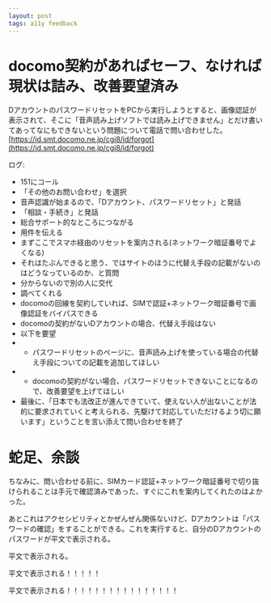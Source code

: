```yaml
---
layout: post
tags: a11y feedback
---
```


# docomo契約があればセーフ、なければ現状は詰み、改善要望済み

DアカウントのパスワードリセットをPCから実行しようとすると、画像認証が表示されて、そこに「音声読み上げソフトでは読み上げできません」とだけ書いてあってなにもできないという問題について電話で問い合わせした。
[https://id.smt.docomo.ne.jp/cgi8/id/forgot](https://id.smt.docomo.ne.jp/cgi8/id/forgot)

ログ:

- 151にコール
- 「その他のお問い合わせ」を選択
- 音声認識が始まるので、「Dアカウント、パスワードリセット」と発話
- 「相談・手続き」と発話
- 総合サポート的なところにつながる
- 用件を伝える
- まずここでスマホ経由のリセットを案内される(ネットワーク暗証番号でよくなる)
- それはたぶんできると思う、ではサイトのほうに代替え手段の記載がないのはどうなっているのか、と質問
- 分からないので別の人に交代
- 調べてくれる
- docomoの回線を契約していれば、SIMで認証+ネットワーク暗証番号で画像認証をバイパスできる
- docomoの契約がないDアカウントの場合、代替え手段はない
- 以下を要望
- - パスワードリセットのページに、音声読み上げを使っている場合の代替え手段についての記載を追加してほしい
- - docomoの契約がない場合、パスワードリセットできないことになるので、改善要望を上げてほしい
- 最後に、「日本でも法改正が進んできていて、使えない人が出ないことが法的に要求されていくと考えられる、先駆けて対応していただけるよう切に願います」ということを言い添えて問い合わせを終了 

# 蛇足、余談

ちなみに、問い合わせる前に、SIMカード認証+ネットワーク暗証番号で切り抜けられることは手元で確認済みであった、すぐにこれを案内してくれたのはよかった。

あとこれはアクセシビリティとかぜんぜん関係ないけど、Dアカウントは「パスワードの確認」をすることができる。これを実行すると、自分のDアカウントのパスワードが平文で表示される。

平文で表示される。

平文で表示される！！！！！

平文で表示される！！！！！！！！！！！！！！！！
